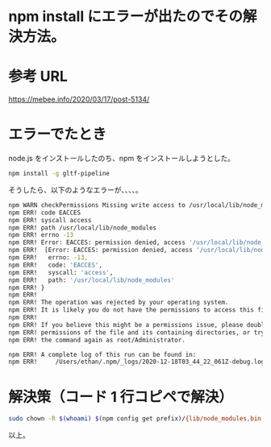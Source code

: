 # npm install にエラーが出たのでその解決方法。

# 参考 URL

https://mebee.info/2020/03/17/post-5134/

# エラーでたとき

node.js をインストールしたのち、npm をインストールしようとした。

```bash
npm install -g gltf-pipeline
```

そうしたら、以下のようなエラーが、、、、。

```bash
npm WARN checkPermissions Missing write access to /usr/local/lib/node_modules
npm ERR! code EACCES
npm ERR! syscall access
npm ERR! path /usr/local/lib/node_modules
npm ERR! errno -13
npm ERR! Error: EACCES: permission denied, access '/usr/local/lib/node_modules'
npm ERR!  [Error: EACCES: permission denied, access '/usr/local/lib/node_modules'] {
npm ERR!   errno: -13,
npm ERR!   code: 'EACCES',
npm ERR!   syscall: 'access',
npm ERR!   path: '/usr/local/lib/node_modules'
npm ERR! }
npm ERR!
npm ERR! The operation was rejected by your operating system.
npm ERR! It is likely you do not have the permissions to access this file as the current user
npm ERR!
npm ERR! If you believe this might be a permissions issue, please double-check the
npm ERR! permissions of the file and its containing directories, or try running
npm ERR! the command again as root/Administrator.

npm ERR! A complete log of this run can be found in:
npm ERR!     /Users/ethan/.npm/_logs/2020-12-18T03_44_22_061Z-debug.log
```

# 解決策（コード 1 行コピペで解決）

```bash
sudo chown -R $(whoami) $(npm config get prefix)/{lib/node_modules,bin,share}
```

以上。

